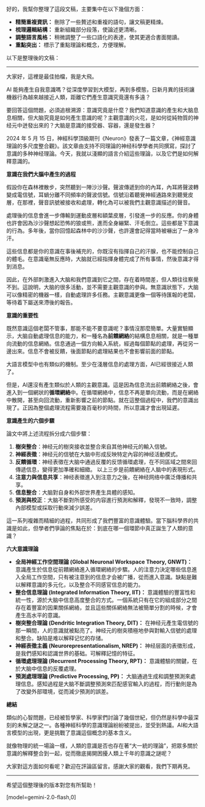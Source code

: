 好的，我幫你整理了這段文稿，主要集中在以下幾個方面：

*   **精簡重複資訊：** 刪除了一些贅述和重複的語句，讓文稿更精煉。
*   **梳理邏輯結構：** 重新組織部分段落，使論述更清晰。
*   **調整語言風格：** 稍微調整了一些口語化的表達，使其更適合書面閱讀。
*   **重點突出：** 標示了重點理論和概念，方便理解。

以下是整理後的文稿：

---

大家好，這裡是最佳拍檔，我是大飛。

AI 能夠產生自我意識嗎？從深度學習到大模型，再到多模態，日新月異的技術讓機器行為越來越接近人類，距離它們產生意識究竟還有多遠？

要回答這個問題，必須追根溯源：意識究竟是什麼？我們知道意識的產生和大脑息息相關，但大脑究竟是如何產生意識的呢？主觀意識的火花，是如何從純物質的神经元中迸發出來的？大脑是意識的接受器、容器，還是發生器？

2024 年 5 月 15 日，神經科學頂級期刊《Neuron》發表了一篇文章，《神經意識理論的多尺度整合觀》。該文章由支持不同理論的神经科學學者共同撰寫，探討了意識的多种神经理論。今天，我就以淺顯的語言介紹這些理論，以及它們是如何解釋意識的。

**意識在我們大腦中產生的過程**

假設你在森林裡散步，突然聽到一陣沙沙聲。聲波傳遞到你的內耳，內耳將聲波轉變成電信號，耳蝸分離不同頻率的聲波信號。信號沿着聽覺神經通路來到聽覺皮層，在那裡，聲音訊號被接收和處理，轉化為可以被我們主觀意識描述的聲音。

處理後的信息會進一步傳輸到運動皮層和額葉皮層，引發進一步的反應。你的身體也許會因為沙沙聲想起恐怖的狼或熊，進而全身繃緊、汗毛倒立。這些都是下意識的行為。多年後，當你回憶起森林中的沙沙聲，也許還會記得當時被嚇出了一身冷汗。

這些信息都是你的意識在事後補充的，你既沒有指揮自己的汗腺，也不能控制自己的體毛。在意識毫無反應時，大脑就已經指揮身體完成了所有事情，然後意識才得到消息。

因此，在外部刺激進入大脑和我們意識到它之間，存在着時間差，但人類往往察覺不到。這說明，大脑的很多活動，並不需要主觀意識的參與。無意識狀態下，大脑可以像精密的機器一樣，自動處理許多任務。主觀意識更像一個等待匯報的老闆，等待着下屬送來滯後的報告。

**意識的重要性**

既然意識這個老闆不管事，那能不能不要意識呢？事情沒那麼簡單。大量實驗顯示，大脑自動處理信息的能力，和一種名為**前饋網絡**的結構息息相關，就是一種單向流動的信息網絡。信息通過一個方向輸入系統，經過每個節點的處理，再從另一邊出來。信息不會被反饋，後面節點的處理結果也不會影響前面的節點。

大語言模型中也有類似的機制。至少在淺層信息的處理方面，AI已經很接近人類了。

但是，AI還沒有產生類似於人類的主觀意識。這是因為信息流出前饋網絡之後，會進入到一個網狀的**循環網絡**中。在循環網絡中，信息不再是單向流動，而是在網絡中散開，甚至向回流動，重新影響之前的節點。就在這整個過程中，我們的意識出現了。正因為整個處理流程需要幾百毫秒的時間，所以意識才會出現延遲。

**意識產生的六個步驟**

論文中將上述流程拆分成六個步驟：

1.  **樹突整合**：神经元的樹突接收並整合來自其他神经元的輸入信號。
2.  **神經表徵**：神经元的信號在大脑中形成反映特定內容的神经活動模式。
3.  **反饋循環**：神经表徵在大脑中通過反覆的反馈循環處理，在不同區域之間來回傳遞信息，變得更加準確和細緻。 以上三步是前饋網絡在人脑中的表現形式。
4.  **注意力與信息共享**：神经表徵進入到注意力之後，在神经网络中廣泛傳播和共享。
5.  **信息整合**：大脑對自身和外部世界產生具體的感知。
6.  **預測與校正**：大脑不斷對所感受的内容進行預測和解釋，發現不一致時，調整內部模型或採取行動來減少誤差。

這一系列複雜而精細的過程，共同形成了我們豐富的意識體驗。當下腦科學界的共識是如此，但學者們爭論的焦點在於：到底在哪一個環節中真正誕生了人類的意識？

**六大意識理論**

*   **全局神經工作空間理論 (Global Neuronal Workspace Theory, GNWT)：**
    意識產生於信息從前饋網絡進入循環網絡的步驟。人的注意力決定哪些信息進入全局工作空間，只有被注意到的信息才会被广播，從而進入意識。缺點是難以解釋意識的多元化，以及整合不同感官信息的能力。
*   **整合信息理論 (Integrated Information Theory, IIT)：**
    意識體驗的豐富性和統一性，源於大脑中信息高度整合的方式。一個系統只有在它的組成部分之間存在着豐富的因果關係網絡，並且這些關係網絡無法被簡單分割的時候，才會產生高水平的意識。
*   **樹突整合理論 (Dendritic Integration Theory, DIT)：**
    在神经元產生電信號的那一瞬間，人的意識就被點亮了。神经元的樹突積極地參與對輸入信號的處理和整合。缺陷是难以解释记忆的存储。
*   **神經表徵主義 (Neurorepresentationalism, NREP)：**
    神经层面的表徵形成，是我們感知和認識世界的基础。可解釋記憶的特征。
*   **循環處理理論 (Recurrent Processing Theory, RPT)：**
    意識體驗的關鍵，在於大脑中信息的反覆處理。
*   **預測處理理論 (Predictive Processing, PP)：**
    大脑通過生成和調整預測來處理信息。感知過程是大脑不斷調整預測來匹配感官輸入的過程，而行動則是為了改變外部環境，從而減少預測的誤差。

**總結**

類似的心智問題，已经被哲學家、科學家們討論了幾個世紀，但仍然是科學中最深刻的未解之謎之一。各種神經科學的意識理論紛紛被提出，並受到熱議。AI和大語言模型的出現，更是挑戰了意識這個概念的基本含义。

就像物理的統一場論一樣，人類的意識是否也存在著“大一統的理論”，把眾多關於意識的解釋整合到一起，從而徹底揭開困擾人類上千年的意識之謎呢？

大家對這方面如何看呢？歡迎在評論區留言。感謝大家的觀看，我們下期再見。

---

希望這個整理後的版本對您有所幫助！

[model=gemini-2.0-flash,0]
